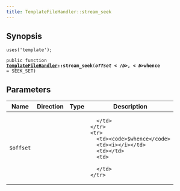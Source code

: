 ```yaml
---
title: TemplateFileHandler::stream_seek
---
```


## Synopsis

<code>uses('template');</code>

<code>public function <b><a href="TemplateFileHandler">TemplateFileHandler</a>::stream_seek</b>(<b>$offset</b>, <b>$whence</b> = SEEK_SET)</code>

## Parameters

<table>
  <thead>
    <tr>
      <th>Name</th>
      <th>Direction</th>
      <th>Type</th>
      <th>Description</th>
    </tr>
  </thead>
  <tbody>
    <tr>
      <td><code>$offset</code>
      <td><i></i></td>
      <td></td>
      <td>

      </td>
    </tr>
    <tr>
      <td><code>$whence</code>
      <td><i></i></td>
      <td></td>
      <td>

      </td>
    </tr>
  </tbody>
</table>

